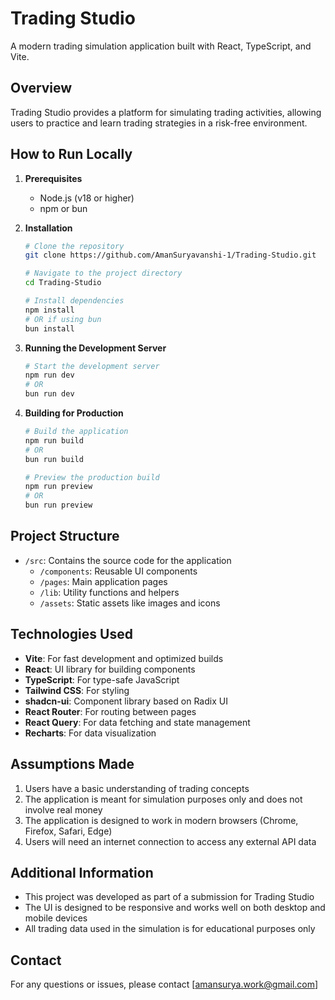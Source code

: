 # Trading Studio

A modern trading simulation application built with React, TypeScript, and Vite.

## Overview

Trading Studio provides a platform for simulating trading activities, allowing users to practice and learn trading strategies in a risk-free environment.

## How to Run Locally

1. **Prerequisites**
   - Node.js (v18 or higher)
   - npm or bun

2. **Installation**
   ```sh
   # Clone the repository
   git clone https://github.com/AmanSuryavanshi-1/Trading-Studio.git
   
   # Navigate to the project directory
   cd Trading-Studio
   
   # Install dependencies
   npm install
   # OR if using bun
   bun install
   ```

3. **Running the Development Server**
   ```sh
   # Start the development server
   npm run dev
   # OR
   bun run dev
   ```

4. **Building for Production**
   ```sh
   # Build the application
   npm run build
   # OR
   bun run build
   
   # Preview the production build
   npm run preview
   # OR
   bun run preview
   ```

## Project Structure

- `/src`: Contains the source code for the application
  - `/components`: Reusable UI components
  - `/pages`: Main application pages
  - `/lib`: Utility functions and helpers
  - `/assets`: Static assets like images and icons

## Technologies Used

- **Vite**: For fast development and optimized builds
- **React**: UI library for building components
- **TypeScript**: For type-safe JavaScript
- **Tailwind CSS**: For styling
- **shadcn-ui**: Component library based on Radix UI
- **React Router**: For routing between pages
- **React Query**: For data fetching and state management
- **Recharts**: For data visualization

## Assumptions Made

1. Users have a basic understanding of trading concepts
2. The application is meant for simulation purposes only and does not involve real money
3. The application is designed to work in modern browsers (Chrome, Firefox, Safari, Edge)
4. Users will need an internet connection to access any external API data

## Additional Information

- This project was developed as part of a submission for Trading Studio
- The UI is designed to be responsive and works well on both desktop and mobile devices
- All trading data used in the simulation is for educational purposes only

## Contact

For any questions or issues, please contact [amansurya.work@gmail.com]
